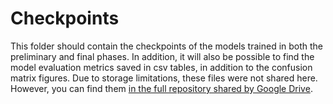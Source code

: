 # Checkpoints

This folder should contain the checkpoints of the models trained in both the preliminary and final phases. In addition, it will also be possible to find the model evaluation metrics saved in csv tables, in addition to the confusion matrix figures. Due to storage limitations, these files were not shared here. However, you can find them [in the full repository shared by Google Drive](https://drive.google.com/drive/folders/12ueqV4UuxU2ebdD4YYV4xpQZ3hxHhIk-?usp=drive_link).
